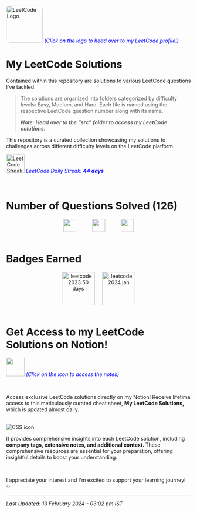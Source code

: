 [<img src="https://upload.wikimedia.org/wikipedia/commons/1/19/LeetCode_logo_black.png" width="100" height="100" alt="LeetCode Logo" style="border-radius: 10px;" target="_main">](https://leetcode.com/harshilsharma2020/) <span style="color:blue"><em>(Click on the logo to head over to my LeetCode profile!)</em></span>

# My LeetCode Solutions

Contained within this repository are solutions to various LeetCode questions I've tackled. 
> The solutions are organized into folders categorized by difficulty levels: Easy, Medium, and Hard. Each file is named using the respective LeetCode question number along with its name.
> <p><em><strong>Note: Head over to the "src" folder to access my LeetCode solutions.</strong></em></p>

This repository is a curated collection showcasing my solutions to challenges across different difficulty levels on the LeetCode platform.

[<img src="https://leetcode.com/static/images/coin.gif" height="50px" alt="LeetCode Streak Coin" target="_main">](#) <span style="color:blue"><em>LeetCode Daily Streak: <strong>44 days</strong></em></span>





<br>

# Number of Questions Solved (126)

<!-- 

- ![Easy Questions Solved](https://img.shields.io/badge/Easy-54-green)
- ![Medium Questions Solved](https://img.shields.io/badge/Medium-59-orange)
- ![Hard Questions Solved](https://img.shields.io/badge/Hard-13-red)
-->

<div style="text-align: center;">
  <div style="display: flex; justify-content: center;">
    <img src="https://camo.githubusercontent.com/e995d0a7f9699583e3dcb7c8a091b22080e9851ef818f870225b26a9089c43f3/68747470733a2f2f696d672e736869656c64732e696f2f62616467652f456173792d35342d677265656e" alt="" height="35px" title="" style="margin-right: 20px;">
    &nbsp;&nbsp;&nbsp;&nbsp;&nbsp;&nbsp;
    <img src="https://camo.githubusercontent.com/f47bc741f05c7cd26129f83a7e524346ff69ae0d3d3fd221ad4731e152c7dc49/68747470733a2f2f696d672e736869656c64732e696f2f62616467652f4d656469756d2d35392d6f72616e6765" alt="" height="35px" title="" style="margin-right: 20px;">
    &nbsp;&nbsp;&nbsp;&nbsp;&nbsp;&nbsp;
    <img src="https://camo.githubusercontent.com/dd30e2330502be3bc6524f8d9bba618bc79b5080b08644bded325d7697242ffa/68747470733a2f2f696d672e736869656c64732e696f2f62616467652f486172642d31332d726564" alt="" height="35px" title="">
  </div>
</div>

<br>


# Badges Earned
<div style="text-align: center;">
  <div style="display: flex; justify-content: center; gap: 20px;">
    <img src="https://assets.leetcode.com/static_assets/marketing/2023-50.gif" alt="leetcode 2023 50 days" height="90px" title="LeetCode 50 Days Badge 2023">
    <img src="https://leetcode.com/static/images/badges/2024/gif/2024-01.gif" alt="leetcode 2024 jan" height="90px" title="LeetCode January Badge 2024">
  </div>
</div>

<br>



# Get Access to my LeetCode Solutions on Notion!

[<img src="https://upload.wikimedia.org/wikipedia/commons/4/45/Notion_app_logo.png" width="50" height="50">](https://forms.gle/Am4LHigcuPJzcCPg8) <span style="color:blue">_(Click on the icon to access the notes)_</span>

<br>

Access exclusive LeetCode solutions directly on my Notion! Receive lifetime access to this meticulously curated cheat sheet, <strong> My LeetCode Solutions, </strong> which is updated almost daily.

<br>

<img src="https://i.ibb.co/VMwmMMX/2.png" alt="CSS icon" title="image">

<br>

It provides comprehensive insights into each LeetCode solution, including <strong> company tags, extensive notes, and additional context. </strong> These comprehensive resources are essential for your preparation, offering insightful details to boost your understanding.

<br>

I appreciate your interest and I'm excited to support your learning journey! ✨


---

<em>Last Updated: 13 February 2024 - 03:02 pm IST</em>


